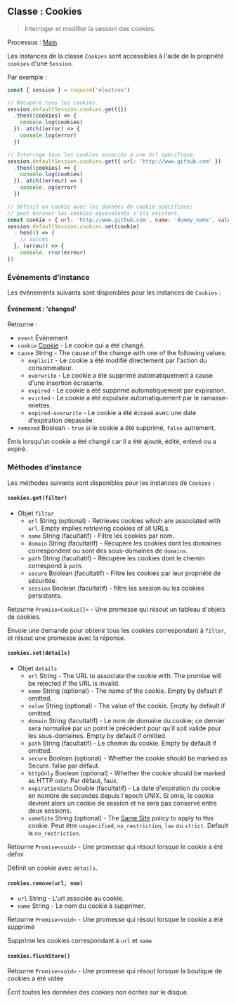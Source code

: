 ## Classe : Cookies

> Interroger et modifier la session des cookies.

Processus : [Main](../glossary.md#main-process)

Les instances de la classe `Cookies` sont accessibles à l'aide de la propriété `cookies` d'une `Session`.

Par exemple :

```javascript
const { session } = require('electron')

// Récupère tous les cookies.
session.defaultSession.cookies.get({})
  .then((cookies) => {
    console.log(cookies)
  }). atch((error) => {
    console.log(error)
  })

// Interroge tous les cookies associés à une Url spécifique.
session.defaultSession.cookies.get({ url: 'http://www.github.com' })
  .then((cookies) => {
    console.log(cookies)
  }). atch((erreur) => {
    console. og(error)
  })

// Définit un cookie avec les données de cookie spécifiées;
// peut écraser les cookies équivalents s'ils existent.
const cookie = { url: 'http://www.github.com', name: 'dummy_name', value: 'dummy' }
session.defaultSession.cookies.set(cookie)
  . hen(() => {
    // succès
  }, (erreur) => {
    console. rror(erreur)
})
```

### Événements d’instance

Les événements suivants sont disponibles pour les instances de `Cookies` :

#### Événement : 'changed'

Retourne :

* `event` Événement
* `cookie` [Cookie](structures/cookie.md) - Le cookie qui a été changé.
* `cause` String - The cause of the change with one of the following values:
  * `explicit` - Le cookie a été modifié directement par l'action du consommateur.
  * `overwrite` - Le cookie a été supprimé automatiquement a cause d'une insertion écrasante.
  * `expired` - Le cookie a été supprimé automatiquement par expiration.
  * `evicted` - Le cookie a été expulsée automatiquement par le ramasse-miettes.
  * `expired-overwrite` - Le cookie a été écrasé avec une date d'expiration dépassée.
* `removed` Boolean - `true` si le cookie a été supprimé, `false` autrement.

Émis lorsqu’un cookie a été changé car il a été ajouté, édité, enlevé ou a expiré.

### Méthodes d’instance

Les méthodes suivants sont disponibles pour les instances de `Cookies` :

#### `cookies.get(filter)`

* Objet `filter`
  * `url` String (optional) - Retrieves cookies which are associated with `url`. Empty implies retrieving cookies of all URLs.
  * `name` String (facultatif) - Filtre les cookies par nom.
  * `domain` String (facultatif) - Récupère les cookies dont les domaines correspondent ou sont des sous-domaines de `domains`.
  * `path` String (facultatif) - Récupère les cookies dont le chemin correspond à `path`.
  * `secure` Boolean (facultatif) - Filtre les cookies par leur propriété de sécuritée.
  * `session` Boolean (facultatif) - filtre les session ou les cookies persistants.

Retourne `Promise<Cookie[]>` - Une promesse qui résout un tableau d'objets de cookies.

Envoie une demande pour obtenir tous les cookies correspondant à `filter`, et résout une promesse avec la réponse.

#### `cookies.set(détails)`

* Objet `details`
  * `url` String - The URL to associate the cookie with. The promise will be rejected if the URL is invalid.
  * `name` String (optional) - The name of the cookie. Empty by default if omitted.
  * `value` String (optional) - The value of the cookie. Empty by default if omitted.
  * `domain` String (facultatif) - Le nom de domaine du cookie; ce dernier sera normalisé par un point le précédent pour qu'il soit valide pour les sous-domaines. Empty by default if omitted.
  * `path` String (facultatif) - Le chemin du cookie. Empty by default if omitted.
  * `secure` Boolean (optional) - Whether the cookie should be marked as Secure. false par défaut.
  * `httpOnly` Boolean (optional) - Whether the cookie should be marked as HTTP only. Par défaut, faux.
  * `expirationDate` Double (facultatif) - La date d'expiration du cookie en nombre de secondes depuis l'epoch UNIX. Si omis, le cookie devient alors un cookie de session et ne sera pas conservé entre deux sessions.
  * `sameSite` String (optional) - The [Same Site](https://developer.mozilla.org/en-US/docs/Web/HTTP/Cookies#SameSite_cookies) policy to apply to this cookie.  Peut être `unspecified`, `no_restriction`, `lax` ou `strict`.  Default is `no_restriction`.

Retourne `Promise<void>` - Une promesse qui résout lorsque le cookie a été défini

Définit un cookie avec `détails`.

#### `cookies.remove(url, nom)`

* `url` String - L'url associée au cookie.
* `name` String - Le nom du cookie à supprimer.

Retourne `Promise<void>` - Une promesse qui résout lorsque le cookie a été supprimé

Supprime les cookies correspondant à `url` et `name`

#### `cookies.flushStore()`

Retourne `Promise<void>` - Une promesse qui résout lorsque la boutique de cookies a été vidée

Écrit toutes les données des cookies non écrites sur le disque.

